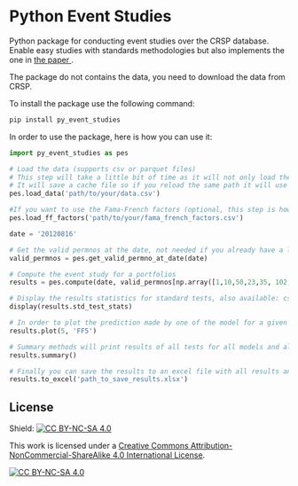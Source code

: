 # Python Event Studies

Python package for conducting event studies over the CRSP database.
Enable easy studies with standards methodologies but also implements the one in [the paper ]().

The package do not contains the data, you need to download the data from CRSP.

To install the package use the following command:

```bash
pip install py_event_studies
```

In order to use the package, here is how you can use it:

```python
import py_event_studies as pes

# Load the data (supports csv or parquet files)
# This step will take a little bit of time as it will not only load the data but also preprocess it by pivoting the table in order to be more efficient afterwards.
# It will save a cache file so if you reload the same path it will use the cache. If you changed the data pass the argument no_cache=True
pes.load_data('path/to/your/data.csv')

#If you want to use the Fama-French factors (optional, this step is however very fast as the data is not preprocessed)
pes.load_ff_factors('path/to/your/fama_french_factors.csv')

date = '20120816'

# Get the valid permnos at the date, not needed if you already have a list of permnos
valid_permnos = pes.get_valid_permno_at_date(date)

# Compute the event study for a portfolios
results = pes.compute(date, valid_permnos[np.array([1,10,50,23,35, 102, 55, 66, 548,1002])])

# Display the results statistics for standard tests, also available: cs_test_stats (cross sectionnal), bmp_test_stats (Boehmer, Musumeci and Poulsen (1991)), kp_test_stats (Kolari & Pynnönen (2010))
display(results.std_test_stats)

# In order to plot the prediction made by one of the model for a given cluster size (specify one even if it's a model that do not use one as here)
results.plot(5, 'FF5')

# Summary methods will print results of all tests for all models and all cluster sizes
results.summary()

# Finally you can save the results to an excel file with all results and statistics in different sheets to export it for further analysis
results.to_excel('path_to_save_results.xlsx')
```

## License

Shield: [![CC BY-NC-SA 4.0][cc-by-nc-sa-shield]][cc-by-nc-sa]

This work is licensed under a
[Creative Commons Attribution-NonCommercial-ShareAlike 4.0 International License][cc-by-nc-sa].

[![CC BY-NC-SA 4.0][cc-by-nc-sa-image]][cc-by-nc-sa]

[cc-by-nc-sa]: http://creativecommons.org/licenses/by-nc-sa/4.0/
[cc-by-nc-sa-image]: https://licensebuttons.net/l/by-nc-sa/4.0/88x31.png
[cc-by-nc-sa-shield]: https://img.shields.io/badge/License-CC%20BY--NC--SA%204.0-lightgrey.svg

